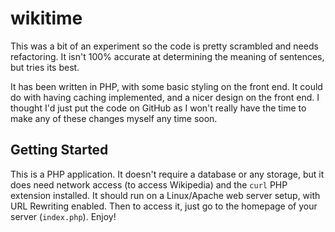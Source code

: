 wikitime
========

This was a bit of an experiment so the code is pretty scrambled and needs refactoring. It isn't 100% accurate at determining the meaning of sentences, but tries its best.

It has been written in PHP, with some basic styling on the front end. It could do with having caching implemented, and a nicer design on the front end. I thought I'd just put the code on GitHub as I won't really have the time to make any of these changes myself any time soon.

Getting Started
---------------

This is a PHP application. It doesn't require a database or any storage, but it does need network access (to access Wikipedia) and the `curl` PHP extension installed. It should run on a Linux/Apache web server setup, with URL Rewriting enabled. Then to access it, just go to the homepage of your server (`index.php`). Enjoy!
